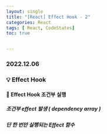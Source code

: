 ```yaml
---
layout: single
title: "[React] Effect Hook - 2"
categories: React
tags: [ React, CodeStates]
toc: true


---
```


### 2022.12.06

### 💡  Effect Hook

#### 📌 Effect Hook 조건부 실행

##### 조건부 effect 발생 ( dependency array )







##### 단 한 번만 실행되는 Effect 함수 





